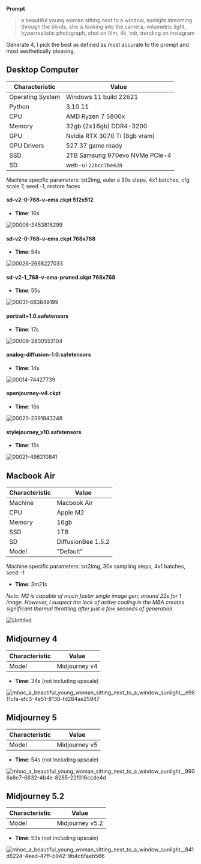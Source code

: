 **Prompt**

> a beautiful young woman sitting next to a window, sunlight streaming through the blinds, she is looking into the camera, volumetric light, hyperrealistic photograph, shot on film, 4k, hdr, trending on instagram

Generate 4, I pick the best as defined as most accurate to the prompt and most aesthetically pleasing.

## Desktop Computer

| Characteristic | Value |
|---------|-------|
| Operating System | Windows 11 build 22621 |
| Python | 3.10.11 |
| CPU | AMD Ryzen 7 5800x |
| Memory | 32gb (2x16gb) DDR4-3200 |
| GPU | Nvidia RTX 3070 Ti (8gb vram) |
| GPU Drivers | 527.37 game ready |
| SSD | 2TB Samsung 970evo NVMe PCIe-4 |
| SD | web-ui `22bcc7be428` |

Machine specific parameters: txt2img, euler a 30x steps, 4x1 batches, cfg scale 7, seed -1, restore faces

#### sd-v2-0-768-v-ema.ckpt 512x512

* **Time**: 16s

![00006-3453818299](https://user-images.githubusercontent.com/1148452/230783898-025a5e23-3d60-4d84-b7b7-6ea910e47c75.png)

#### sd-v2-0-768-v-ema.ckpt 768x768

* **Time**: 54s

![00026-2668227033](https://user-images.githubusercontent.com/1148452/230784707-ee1bc3db-c835-4931-bd33-fc46f9b50bf1.png)

#### sd-v2-1_768-v-ema-pruned.ckpt 768x768

* **Time**: 55s

![00031-683849199](https://user-images.githubusercontent.com/1148452/230784825-2e741e13-1128-473c-b410-dfbb5f56081a.png)

#### portrait+1.0.safetensors

* **Time**: 17s

![00009-2800553104](https://user-images.githubusercontent.com/1148452/230784358-e103030a-d15d-4130-8121-1b2f4ad83050.png)

#### analog-diffusion-1.0.safetensors

* **Time**: 14s

![00014-74427739](https://user-images.githubusercontent.com/1148452/230784417-8c62fea8-3ce6-4455-be54-f895afce5a9e.png)

#### openjourney-v4.ckpt

* **Time**: 16s

![00020-2391843248](https://user-images.githubusercontent.com/1148452/230784475-000133f6-1d54-4859-bd68-1460a64aec41.png)

#### stylejourney_v10.safetensors

* **Time**: 15s

![00021-496210841](https://user-images.githubusercontent.com/1148452/230784508-779bc94a-2090-4ce4-beb3-8ae329ddf33c.png)

## Macbook Air

| Characteristic | Value |
|---------|-------|
| Machine | Macbook Air |
| CPU | Apple M2 |
| Memory | 16gb |
| SSD | 1TB |
| SD | DiffusionBee 1.5.2 |
| Model | "Default" |

Machine specific parameters: txt2img, 30x sampling steps, 4x1 batches, seed -1

* **Time**: 3m21s

_Note: M2 is capable of much faster single image gen; around 22s for 1 image. However, I suspect the lack of active cooling in the MBA creates significant thermal throttling after just a few seconds of generation._

![Untitled](https://user-images.githubusercontent.com/1148452/230783625-10d18c42-8da6-4518-aa49-13c324db6f01.png)

## Midjourney 4

| Characteristic | Value |
|---------|-------|
| Model | Midjourney v4 |

* **Time**: 34s (not including upscale)

![mhoc_a_beautiful_young_woman_sitting_next_to_a_window_sunlight__e9611cfa-efc3-4e51-8138-fd264ae25947](https://user-images.githubusercontent.com/1148452/230784197-4a552a32-13f5-40e7-a189-1bedd540aa6f.png)

## Midjourney 5

| Characteristic | Value |
|---------|-------|
| Model | Midjourney v5 |

* **Time**: 54s (not including upscale)

![mhoc_a_beautiful_young_woman_sitting_next_to_a_window_sunlight__9906a8c7-6632-4b4e-8265-22f016ccde4d](https://user-images.githubusercontent.com/1148452/230783732-65e1ad8e-5eb6-4693-915c-e33c31eefb7f.png)

## Midjourney 5.2

| Characteristic | Value |
|----------------|-------|
| Model | Midjourney v5.2 |

* **Time**: 53s (not including upscale)

![mhoc_a_beautiful_young_woman_sitting_next_to_a_window_sunlight__841d6224-4eed-47ff-b942-9b4c6faeb566](https://github.com/mhoc/imagegen-benchmarking/assets/1148452/74e2c8e3-7009-4980-bd9d-efce472f18ef)

